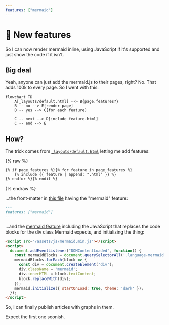```yaml
---
features: ["mermaid"]
---
```


# 🎃 New features

So I can now render mermaid inline, using JavaScript if it's supported and just
show the code if it isn't.

## Big deal

Yeah, anyone can just add the mermaid.js to their pages, right? No. That adds
100k to every page. So I went with this:

```mermaid
flowchart TD
    A[_layouts/default.html] --> B{page.features?}
    B -- no --> E[render page]
    B -- yes --> C[for each feature]

    C -- next --> D[include feature.html]
    C -- end --> E
```

## How?

The trick comes from [`_layouts/default.html`](https://github.com/bitplane/bitplane.github.io/blob/main/_layouts/default.html)
letting me add features:

{% raw %}

```liquid
{% if page.features %}{% for feature in page.features %}
    {% include {{ feature | append: ".html" }} %}    
{% endfor %}{% endif %}
```

{% endraw %}

...the front-matter in [this file](https://github.com/bitplane/bitplane.github.io/blob/main/log/2024/10/a-matter-of-features/index.md)
having the "mermaid" feature:

```markdown
---
features: ["mermaid"]
---
```

...and the [mermaid feature](https://github.com/bitplane/bitplane.github.io/blob/main/_includes/mermaid.html)
including the JavaScript that replaces the code blocks for the div class Mermaid
expects, and initializing the thing:

```html
<script src="/assets/js/mermaid.min.js"></script>
<script>
  document.addEventListener("DOMContentLoaded", function() {
    const mermaidBlocks = document.querySelectorAll('.language-mermaid');
    mermaidBlocks.forEach(block => {
      const div = document.createElement('div');
      div.className = 'mermaid';
      div.innerHTML = block.textContent;
      block.replaceWith(div);
    });
    mermaid.initialize({ startOnLoad: true, theme: 'dark' });
  });
</script>
```

So, I can finally publish articles with graphs in them.

Expect the first one soonish.
